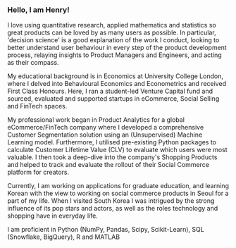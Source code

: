 ### Hello, I am Henry!

I love using quantitative research, applied mathematics and statistics so great products can be loved by as many users as possible. In particular, 'decision science' is a good explanation of the work I conduct, looking to better understand user behaviour in every step of the product development process, relaying insights to Product Managers and Engineers, and acting as their compass.

My educational background is in Economics at University College London, where I delved into Behavioural Economics and Econometrics and received First Class Honours. Here, I ran a student-led Venture Capital fund and sourced, evaluated and supported startups in eCommerce, Social Selling and FinTech spaces.

My professional work began in Product Analytics for a global eCommerce/FinTech company where I developed a comprehensive Customer Segmentation solution using an (Unsupervised) Machine Learning model. Furthermore, I utilised pre-existing Python packages to calculate Customer Lifetime Value (CLV) to evaluate which users were most valuable. I then took a deep-dive into the company's Shopping Products and helped to track and evaluate the rollout of their Social Commerce platform for creators.

Currently, I am working on applications for graduate education, and learning Korean with the view to working on social commerce products in Seoul for a part of my life. When I visited South Korea I was intrigued by the strong influence of its pop stars and actors, as well as the roles technology and shopping have in everyday life.

I am proficient in Python (NumPy, Pandas, Scipy, Scikit-Learn), SQL (Snowflake, BigQuery), R and MATLAB

<!--
**henrybellhouse/henrybellhouse** is a ✨ _special_ ✨ repository because its `README.md` (this file) appears on your GitHub profile.

Here are some ideas to get you started:

- 🔭 I’m currently working on ...
- 🌱 I’m currently learning ...
- 👯 I’m looking to collaborate on ...
- 🤔 I’m looking for help with ...
- 💬 Ask me about ...
- 📫 How to reach me: ...
- 😄 Pronouns: ...
- ⚡ Fun fact: ...
-->
